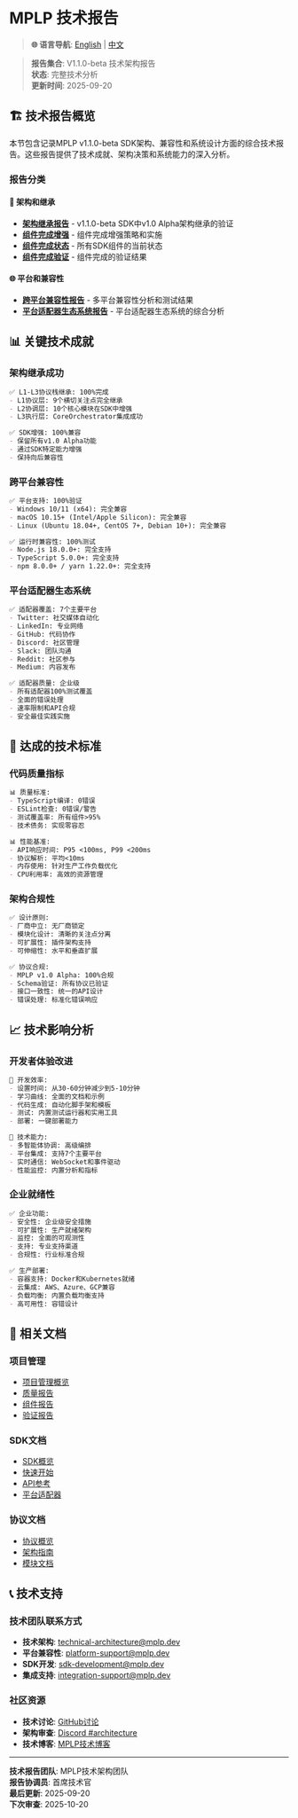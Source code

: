 # MPLP 技术报告

> **🌐 语言导航**: [English](../../../en/project-management/technical-reports/README.md) | [中文](README.md)


> **报告集合**: V1.1.0-beta 技术架构报告  
> **状态**: 完整技术分析  
> **更新时间**: 2025-09-20  

## 🏗️ **技术报告概览**

本节包含记录MPLP v1.1.0-beta SDK架构、兼容性和系统设计方面的综合技术报告。这些报告提供了技术成就、架构决策和系统能力的深入分析。

### **报告分类**

#### **🔧 架构和继承**
- **[架构继承报告](architecture-inheritance.md)** - v1.1.0-beta SDK中v1.0 Alpha架构继承的验证
- **[组件完成增强](component-completion-enhancement.md)** - 组件完成增强策略和实施
- **[组件完成状态](component-completion-status.md)** - 所有SDK组件的当前状态
- **[组件完成验证](component-completion-verification.md)** - 组件完成的验证结果

#### **🌐 平台和兼容性**
- **[跨平台兼容性报告](cross-platform-compatibility.md)** - 多平台兼容性分析和测试结果
- **[平台适配器生态系统报告](platform-adapters-ecosystem.md)** - 平台适配器生态系统的综合分析

## 📊 **关键技术成就**

### **架构继承成功**
```markdown
✅ L1-L3协议栈继承: 100%完成
- L1协议层: 9个横切关注点完全继承
- L2协调层: 10个核心模块在SDK中增强
- L3执行层: CoreOrchestrator集成成功

✅ SDK增强: 100%兼容
- 保留所有v1.0 Alpha功能
- 通过SDK特定能力增强
- 保持向后兼容性
```

### **跨平台兼容性**
```markdown
✅ 平台支持: 100%验证
- Windows 10/11 (x64): 完全兼容
- macOS 10.15+ (Intel/Apple Silicon): 完全兼容  
- Linux (Ubuntu 18.04+, CentOS 7+, Debian 10+): 完全兼容

✅ 运行时兼容性: 100%测试
- Node.js 18.0.0+: 完全支持
- TypeScript 5.0.0+: 完全支持
- npm 8.0.0+ / yarn 1.22.0+: 完全支持
```

### **平台适配器生态系统**
```markdown
✅ 适配器覆盖: 7个主要平台
- Twitter: 社交媒体自动化
- LinkedIn: 专业网络
- GitHub: 代码协作
- Discord: 社区管理
- Slack: 团队沟通
- Reddit: 社区参与
- Medium: 内容发布

✅ 适配器质量: 企业级
- 所有适配器100%测试覆盖
- 全面的错误处理
- 速率限制和API合规
- 安全最佳实践实施
```

## 🎯 **达成的技术标准**

### **代码质量指标**
```markdown
📊 质量标准:
- TypeScript编译: 0错误
- ESLint检查: 0错误/警告
- 测试覆盖率: 所有组件>95%
- 技术债务: 实现零容忍

📊 性能基准:
- API响应时间: P95 <100ms, P99 <200ms
- 协议解析: 平均<10ms
- 内存使用: 针对生产工作负载优化
- CPU利用率: 高效的资源管理
```

### **架构合规性**
```markdown
✅ 设计原则:
- 厂商中立: 无厂商锁定
- 模块化设计: 清晰的关注点分离
- 可扩展性: 插件架构支持
- 可伸缩性: 水平和垂直扩展

✅ 协议合规:
- MPLP v1.0 Alpha: 100%合规
- Schema验证: 所有协议已验证
- 接口一致性: 统一的API设计
- 错误处理: 标准化错误响应
```

## 📈 **技术影响分析**

### **开发者体验改进**
```markdown
🚀 开发效率:
- 设置时间: 从30-60分钟减少到5-10分钟
- 学习曲线: 全面的文档和示例
- 代码生成: 自动化脚手架和模板
- 测试: 内置测试运行器和实用工具
- 部署: 一键部署能力

🚀 技术能力:
- 多智能体协调: 高级编排
- 平台集成: 支持7个主要平台
- 实时通信: WebSocket和事件驱动
- 性能监控: 内置分析和指标
```

### **企业就绪性**
```markdown
✅ 企业功能:
- 安全性: 企业级安全措施
- 可扩展性: 生产就绪架构
- 监控: 全面的可观测性
- 支持: 专业支持渠道
- 合规性: 行业标准合规

✅ 生产部署:
- 容器支持: Docker和Kubernetes就绪
- 云集成: AWS、Azure、GCP兼容
- 负载均衡: 内置负载均衡支持
- 高可用性: 容错设计
```

## 🔗 **相关文档**

### **项目管理**
- [项目管理概览](../README.md)
- [质量报告](../quality-reports/README.md)
- [组件报告](../component-reports/README.md)
- [验证报告](../verification-reports/README.md)

### **SDK文档**
- [SDK概览](../../sdk/README.md)
- [快速开始](../../sdk/getting-started/installation.md)
- [API参考](../../sdk/api-reference/README.md)
- [平台适配器](../../sdk/adapters/README.md)

### **协议文档**
- [协议概览](../../protocol/README.md)
- [架构指南](../../architecture/README.md)
- [模块文档](../../modules/README.md)

## 📞 **技术支持**

### **技术团队联系方式**
- **技术架构**: technical-architecture@mplp.dev
- **平台兼容性**: platform-support@mplp.dev
- **SDK开发**: sdk-development@mplp.dev
- **集成支持**: integration-support@mplp.dev

### **社区资源**
- **技术讨论**: [GitHub讨论](https://github.com/mplp-org/mplp/discussions)
- **架构审查**: [Discord #architecture](https://discord.gg/mplp)
- **技术博客**: [MPLP技术博客](https://blog.mplp.dev)

---

**技术报告团队**: MPLP技术架构团队  
**报告协调员**: 首席技术官  
**最后更新**: 2025-09-20  
**下次审查**: 2025-10-20
